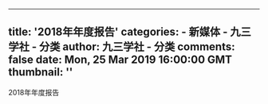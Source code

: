 
---
title: '2018年年度报告'
categories: 
    - 新媒体
    - 九三学社 - 分类
author: 九三学社 - 分类
comments: false
date: Mon, 25 Mar 2019 16:00:00 GMT
thumbnail: ''
---

<div>   
2018年年度报告  
</div>
            
